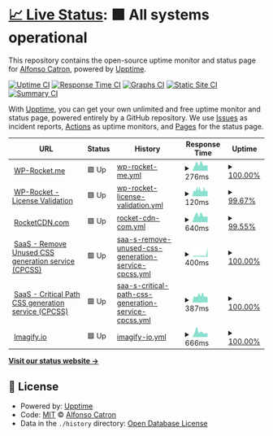 # [📈 Live Status](https://alfonso100.github.io/furry-octo-enigma): <!--live status--> **🟩 All systems operational**

This repository contains the open-source uptime monitor and status page for [Alfonso Catron](http://alfonsocatron.com/), powered by [Upptime](https://github.com/upptime/upptime).

[![Uptime CI](https://github.com/alfonso100/furry-octo-enigma/workflows/Uptime%20CI/badge.svg)](https://github.com/alfonso100/furry-octo-enigma/actions?query=workflow%3A%22Uptime+CI%22)
[![Response Time CI](https://github.com/alfonso100/furry-octo-enigma/workflows/Response%20Time%20CI/badge.svg)](https://github.com/alfonso100/furry-octo-enigma/actions?query=workflow%3A%22Response+Time+CI%22)
[![Graphs CI](https://github.com/alfonso100/furry-octo-enigma/workflows/Graphs%20CI/badge.svg)](https://github.com/alfonso100/furry-octo-enigma/actions?query=workflow%3A%22Graphs+CI%22)
[![Static Site CI](https://github.com/alfonso100/furry-octo-enigma/workflows/Static%20Site%20CI/badge.svg)](https://github.com/alfonso100/furry-octo-enigma/actions?query=workflow%3A%22Static+Site+CI%22)
[![Summary CI](https://github.com/alfonso100/furry-octo-enigma/workflows/Summary%20CI/badge.svg)](https://github.com/alfonso100/furry-octo-enigma/actions?query=workflow%3A%22Summary+CI%22)

With [Upptime](https://upptime.js.org), you can get your own unlimited and free uptime monitor and status page, powered entirely by a GitHub repository. We use [Issues](https://github.com/alfonso100/furry-octo-enigma/issues) as incident reports, [Actions](https://github.com/alfonso100/furry-octo-enigma/actions) as uptime monitors, and [Pages](https://alfonso100.github.io/furry-octo-enigma) for the status page.

<!--start: status pages-->
<!-- This summary is generated by Upptime (https://github.com/upptime/upptime) -->
<!-- Do not edit this manually, your changes will be overwritten -->
<!-- prettier-ignore -->
| URL | Status | History | Response Time | Uptime |
| --- | ------ | ------- | ------------- | ------ |
| <img alt="" src="https://favicons.githubusercontent.com/wp-rocket.me" height="13"> [WP-Rocket.me](https://wp-rocket.me) | 🟩 Up | [wp-rocket-me.yml](https://github.com/alfonso100/furry-octo-enigma/commits/HEAD/history/wp-rocket-me.yml) | <details><summary><img alt="Response time graph" src="./graphs/wp-rocket-me/response-time-week.png" height="20"> 276ms</summary><br><a href="https://alfonso100.github.io/furry-octo-enigma/history/wp-rocket-me"><img alt="Response time 274" src="https://img.shields.io/endpoint?url=https%3A%2F%2Fraw.githubusercontent.com%2Falfonso100%2Ffurry-octo-enigma%2FHEAD%2Fapi%2Fwp-rocket-me%2Fresponse-time.json"></a><br><a href="https://alfonso100.github.io/furry-octo-enigma/history/wp-rocket-me"><img alt="24-hour response time 236" src="https://img.shields.io/endpoint?url=https%3A%2F%2Fraw.githubusercontent.com%2Falfonso100%2Ffurry-octo-enigma%2FHEAD%2Fapi%2Fwp-rocket-me%2Fresponse-time-day.json"></a><br><a href="https://alfonso100.github.io/furry-octo-enigma/history/wp-rocket-me"><img alt="7-day response time 276" src="https://img.shields.io/endpoint?url=https%3A%2F%2Fraw.githubusercontent.com%2Falfonso100%2Ffurry-octo-enigma%2FHEAD%2Fapi%2Fwp-rocket-me%2Fresponse-time-week.json"></a><br><a href="https://alfonso100.github.io/furry-octo-enigma/history/wp-rocket-me"><img alt="30-day response time 267" src="https://img.shields.io/endpoint?url=https%3A%2F%2Fraw.githubusercontent.com%2Falfonso100%2Ffurry-octo-enigma%2FHEAD%2Fapi%2Fwp-rocket-me%2Fresponse-time-month.json"></a><br><a href="https://alfonso100.github.io/furry-octo-enigma/history/wp-rocket-me"><img alt="1-year response time 274" src="https://img.shields.io/endpoint?url=https%3A%2F%2Fraw.githubusercontent.com%2Falfonso100%2Ffurry-octo-enigma%2FHEAD%2Fapi%2Fwp-rocket-me%2Fresponse-time-year.json"></a></details> | <details><summary><a href="https://alfonso100.github.io/furry-octo-enigma/history/wp-rocket-me">100.00%</a></summary><a href="https://alfonso100.github.io/furry-octo-enigma/history/wp-rocket-me"><img alt="All-time uptime 100.00%" src="https://img.shields.io/endpoint?url=https%3A%2F%2Fraw.githubusercontent.com%2Falfonso100%2Ffurry-octo-enigma%2FHEAD%2Fapi%2Fwp-rocket-me%2Fuptime.json"></a><br><a href="https://alfonso100.github.io/furry-octo-enigma/history/wp-rocket-me"><img alt="24-hour uptime 100.00%" src="https://img.shields.io/endpoint?url=https%3A%2F%2Fraw.githubusercontent.com%2Falfonso100%2Ffurry-octo-enigma%2FHEAD%2Fapi%2Fwp-rocket-me%2Fuptime-day.json"></a><br><a href="https://alfonso100.github.io/furry-octo-enigma/history/wp-rocket-me"><img alt="7-day uptime 100.00%" src="https://img.shields.io/endpoint?url=https%3A%2F%2Fraw.githubusercontent.com%2Falfonso100%2Ffurry-octo-enigma%2FHEAD%2Fapi%2Fwp-rocket-me%2Fuptime-week.json"></a><br><a href="https://alfonso100.github.io/furry-octo-enigma/history/wp-rocket-me"><img alt="30-day uptime 100.00%" src="https://img.shields.io/endpoint?url=https%3A%2F%2Fraw.githubusercontent.com%2Falfonso100%2Ffurry-octo-enigma%2FHEAD%2Fapi%2Fwp-rocket-me%2Fuptime-month.json"></a><br><a href="https://alfonso100.github.io/furry-octo-enigma/history/wp-rocket-me"><img alt="1-year uptime 100.00%" src="https://img.shields.io/endpoint?url=https%3A%2F%2Fraw.githubusercontent.com%2Falfonso100%2Ffurry-octo-enigma%2FHEAD%2Fapi%2Fwp-rocket-me%2Fuptime-year.json"></a></details>
| <img alt="" src="https://favicons.githubusercontent.com/wp-rocket.me" height="13"> [WP-Rocket - License Validation](https://wp-rocket.me/valid_key.php) | 🟩 Up | [wp-rocket-license-validation.yml](https://github.com/alfonso100/furry-octo-enigma/commits/HEAD/history/wp-rocket-license-validation.yml) | <details><summary><img alt="Response time graph" src="./graphs/wp-rocket-license-validation/response-time-week.png" height="20"> 120ms</summary><br><a href="https://alfonso100.github.io/furry-octo-enigma/history/wp-rocket-license-validation"><img alt="Response time 114" src="https://img.shields.io/endpoint?url=https%3A%2F%2Fraw.githubusercontent.com%2Falfonso100%2Ffurry-octo-enigma%2FHEAD%2Fapi%2Fwp-rocket-license-validation%2Fresponse-time.json"></a><br><a href="https://alfonso100.github.io/furry-octo-enigma/history/wp-rocket-license-validation"><img alt="24-hour response time 92" src="https://img.shields.io/endpoint?url=https%3A%2F%2Fraw.githubusercontent.com%2Falfonso100%2Ffurry-octo-enigma%2FHEAD%2Fapi%2Fwp-rocket-license-validation%2Fresponse-time-day.json"></a><br><a href="https://alfonso100.github.io/furry-octo-enigma/history/wp-rocket-license-validation"><img alt="7-day response time 120" src="https://img.shields.io/endpoint?url=https%3A%2F%2Fraw.githubusercontent.com%2Falfonso100%2Ffurry-octo-enigma%2FHEAD%2Fapi%2Fwp-rocket-license-validation%2Fresponse-time-week.json"></a><br><a href="https://alfonso100.github.io/furry-octo-enigma/history/wp-rocket-license-validation"><img alt="30-day response time 114" src="https://img.shields.io/endpoint?url=https%3A%2F%2Fraw.githubusercontent.com%2Falfonso100%2Ffurry-octo-enigma%2FHEAD%2Fapi%2Fwp-rocket-license-validation%2Fresponse-time-month.json"></a><br><a href="https://alfonso100.github.io/furry-octo-enigma/history/wp-rocket-license-validation"><img alt="1-year response time 114" src="https://img.shields.io/endpoint?url=https%3A%2F%2Fraw.githubusercontent.com%2Falfonso100%2Ffurry-octo-enigma%2FHEAD%2Fapi%2Fwp-rocket-license-validation%2Fresponse-time-year.json"></a></details> | <details><summary><a href="https://alfonso100.github.io/furry-octo-enigma/history/wp-rocket-license-validation">99.67%</a></summary><a href="https://alfonso100.github.io/furry-octo-enigma/history/wp-rocket-license-validation"><img alt="All-time uptime 99.86%" src="https://img.shields.io/endpoint?url=https%3A%2F%2Fraw.githubusercontent.com%2Falfonso100%2Ffurry-octo-enigma%2FHEAD%2Fapi%2Fwp-rocket-license-validation%2Fuptime.json"></a><br><a href="https://alfonso100.github.io/furry-octo-enigma/history/wp-rocket-license-validation"><img alt="24-hour uptime 100.00%" src="https://img.shields.io/endpoint?url=https%3A%2F%2Fraw.githubusercontent.com%2Falfonso100%2Ffurry-octo-enigma%2FHEAD%2Fapi%2Fwp-rocket-license-validation%2Fuptime-day.json"></a><br><a href="https://alfonso100.github.io/furry-octo-enigma/history/wp-rocket-license-validation"><img alt="7-day uptime 99.67%" src="https://img.shields.io/endpoint?url=https%3A%2F%2Fraw.githubusercontent.com%2Falfonso100%2Ffurry-octo-enigma%2FHEAD%2Fapi%2Fwp-rocket-license-validation%2Fuptime-week.json"></a><br><a href="https://alfonso100.github.io/furry-octo-enigma/history/wp-rocket-license-validation"><img alt="30-day uptime 99.86%" src="https://img.shields.io/endpoint?url=https%3A%2F%2Fraw.githubusercontent.com%2Falfonso100%2Ffurry-octo-enigma%2FHEAD%2Fapi%2Fwp-rocket-license-validation%2Fuptime-month.json"></a><br><a href="https://alfonso100.github.io/furry-octo-enigma/history/wp-rocket-license-validation"><img alt="1-year uptime 99.86%" src="https://img.shields.io/endpoint?url=https%3A%2F%2Fraw.githubusercontent.com%2Falfonso100%2Ffurry-octo-enigma%2FHEAD%2Fapi%2Fwp-rocket-license-validation%2Fuptime-year.json"></a></details>
| <img alt="" src="https://favicons.githubusercontent.com/rocketcdn.me" height="13"> [RocketCDN.com](https://rocketcdn.me/) | 🟩 Up | [rocket-cdn-com.yml](https://github.com/alfonso100/furry-octo-enigma/commits/HEAD/history/rocket-cdn-com.yml) | <details><summary><img alt="Response time graph" src="./graphs/rocket-cdn-com/response-time-week.png" height="20"> 640ms</summary><br><a href="https://alfonso100.github.io/furry-octo-enigma/history/rocket-cdn-com"><img alt="Response time 632" src="https://img.shields.io/endpoint?url=https%3A%2F%2Fraw.githubusercontent.com%2Falfonso100%2Ffurry-octo-enigma%2FHEAD%2Fapi%2Frocket-cdn-com%2Fresponse-time.json"></a><br><a href="https://alfonso100.github.io/furry-octo-enigma/history/rocket-cdn-com"><img alt="24-hour response time 551" src="https://img.shields.io/endpoint?url=https%3A%2F%2Fraw.githubusercontent.com%2Falfonso100%2Ffurry-octo-enigma%2FHEAD%2Fapi%2Frocket-cdn-com%2Fresponse-time-day.json"></a><br><a href="https://alfonso100.github.io/furry-octo-enigma/history/rocket-cdn-com"><img alt="7-day response time 640" src="https://img.shields.io/endpoint?url=https%3A%2F%2Fraw.githubusercontent.com%2Falfonso100%2Ffurry-octo-enigma%2FHEAD%2Fapi%2Frocket-cdn-com%2Fresponse-time-week.json"></a><br><a href="https://alfonso100.github.io/furry-octo-enigma/history/rocket-cdn-com"><img alt="30-day response time 627" src="https://img.shields.io/endpoint?url=https%3A%2F%2Fraw.githubusercontent.com%2Falfonso100%2Ffurry-octo-enigma%2FHEAD%2Fapi%2Frocket-cdn-com%2Fresponse-time-month.json"></a><br><a href="https://alfonso100.github.io/furry-octo-enigma/history/rocket-cdn-com"><img alt="1-year response time 632" src="https://img.shields.io/endpoint?url=https%3A%2F%2Fraw.githubusercontent.com%2Falfonso100%2Ffurry-octo-enigma%2FHEAD%2Fapi%2Frocket-cdn-com%2Fresponse-time-year.json"></a></details> | <details><summary><a href="https://alfonso100.github.io/furry-octo-enigma/history/rocket-cdn-com">99.55%</a></summary><a href="https://alfonso100.github.io/furry-octo-enigma/history/rocket-cdn-com"><img alt="All-time uptime 99.92%" src="https://img.shields.io/endpoint?url=https%3A%2F%2Fraw.githubusercontent.com%2Falfonso100%2Ffurry-octo-enigma%2FHEAD%2Fapi%2Frocket-cdn-com%2Fuptime.json"></a><br><a href="https://alfonso100.github.io/furry-octo-enigma/history/rocket-cdn-com"><img alt="24-hour uptime 96.85%" src="https://img.shields.io/endpoint?url=https%3A%2F%2Fraw.githubusercontent.com%2Falfonso100%2Ffurry-octo-enigma%2FHEAD%2Fapi%2Frocket-cdn-com%2Fuptime-day.json"></a><br><a href="https://alfonso100.github.io/furry-octo-enigma/history/rocket-cdn-com"><img alt="7-day uptime 99.55%" src="https://img.shields.io/endpoint?url=https%3A%2F%2Fraw.githubusercontent.com%2Falfonso100%2Ffurry-octo-enigma%2FHEAD%2Fapi%2Frocket-cdn-com%2Fuptime-week.json"></a><br><a href="https://alfonso100.github.io/furry-octo-enigma/history/rocket-cdn-com"><img alt="30-day uptime 99.90%" src="https://img.shields.io/endpoint?url=https%3A%2F%2Fraw.githubusercontent.com%2Falfonso100%2Ffurry-octo-enigma%2FHEAD%2Fapi%2Frocket-cdn-com%2Fuptime-month.json"></a><br><a href="https://alfonso100.github.io/furry-octo-enigma/history/rocket-cdn-com"><img alt="1-year uptime 99.92%" src="https://img.shields.io/endpoint?url=https%3A%2F%2Fraw.githubusercontent.com%2Falfonso100%2Ffurry-octo-enigma%2FHEAD%2Fapi%2Frocket-cdn-com%2Fuptime-year.json"></a></details>
| <img alt="" src="https://favicons.githubusercontent.com/central-saas.wp-rocket.me" height="13"> [SaaS - Remove Unused CSS generation service (CPCSS)](https://central-saas.wp-rocket.me/) | 🟩 Up | [saa-s-remove-unused-css-generation-service-cpcss.yml](https://github.com/alfonso100/furry-octo-enigma/commits/HEAD/history/saa-s-remove-unused-css-generation-service-cpcss.yml) | <details><summary><img alt="Response time graph" src="./graphs/saa-s-remove-unused-css-generation-service-cpcss/response-time-week.png" height="20"> 400ms</summary><br><a href="https://alfonso100.github.io/furry-octo-enigma/history/saa-s-remove-unused-css-generation-service-cpcss"><img alt="Response time 3950" src="https://img.shields.io/endpoint?url=https%3A%2F%2Fraw.githubusercontent.com%2Falfonso100%2Ffurry-octo-enigma%2FHEAD%2Fapi%2Fsaa-s-remove-unused-css-generation-service-cpcss%2Fresponse-time.json"></a><br><a href="https://alfonso100.github.io/furry-octo-enigma/history/saa-s-remove-unused-css-generation-service-cpcss"><img alt="24-hour response time 2162" src="https://img.shields.io/endpoint?url=https%3A%2F%2Fraw.githubusercontent.com%2Falfonso100%2Ffurry-octo-enigma%2FHEAD%2Fapi%2Fsaa-s-remove-unused-css-generation-service-cpcss%2Fresponse-time-day.json"></a><br><a href="https://alfonso100.github.io/furry-octo-enigma/history/saa-s-remove-unused-css-generation-service-cpcss"><img alt="7-day response time 400" src="https://img.shields.io/endpoint?url=https%3A%2F%2Fraw.githubusercontent.com%2Falfonso100%2Ffurry-octo-enigma%2FHEAD%2Fapi%2Fsaa-s-remove-unused-css-generation-service-cpcss%2Fresponse-time-week.json"></a><br><a href="https://alfonso100.github.io/furry-octo-enigma/history/saa-s-remove-unused-css-generation-service-cpcss"><img alt="30-day response time 4667" src="https://img.shields.io/endpoint?url=https%3A%2F%2Fraw.githubusercontent.com%2Falfonso100%2Ffurry-octo-enigma%2FHEAD%2Fapi%2Fsaa-s-remove-unused-css-generation-service-cpcss%2Fresponse-time-month.json"></a><br><a href="https://alfonso100.github.io/furry-octo-enigma/history/saa-s-remove-unused-css-generation-service-cpcss"><img alt="1-year response time 3950" src="https://img.shields.io/endpoint?url=https%3A%2F%2Fraw.githubusercontent.com%2Falfonso100%2Ffurry-octo-enigma%2FHEAD%2Fapi%2Fsaa-s-remove-unused-css-generation-service-cpcss%2Fresponse-time-year.json"></a></details> | <details><summary><a href="https://alfonso100.github.io/furry-octo-enigma/history/saa-s-remove-unused-css-generation-service-cpcss">100.00%</a></summary><a href="https://alfonso100.github.io/furry-octo-enigma/history/saa-s-remove-unused-css-generation-service-cpcss"><img alt="All-time uptime 99.64%" src="https://img.shields.io/endpoint?url=https%3A%2F%2Fraw.githubusercontent.com%2Falfonso100%2Ffurry-octo-enigma%2FHEAD%2Fapi%2Fsaa-s-remove-unused-css-generation-service-cpcss%2Fuptime.json"></a><br><a href="https://alfonso100.github.io/furry-octo-enigma/history/saa-s-remove-unused-css-generation-service-cpcss"><img alt="24-hour uptime 100.00%" src="https://img.shields.io/endpoint?url=https%3A%2F%2Fraw.githubusercontent.com%2Falfonso100%2Ffurry-octo-enigma%2FHEAD%2Fapi%2Fsaa-s-remove-unused-css-generation-service-cpcss%2Fuptime-day.json"></a><br><a href="https://alfonso100.github.io/furry-octo-enigma/history/saa-s-remove-unused-css-generation-service-cpcss"><img alt="7-day uptime 100.00%" src="https://img.shields.io/endpoint?url=https%3A%2F%2Fraw.githubusercontent.com%2Falfonso100%2Ffurry-octo-enigma%2FHEAD%2Fapi%2Fsaa-s-remove-unused-css-generation-service-cpcss%2Fuptime-week.json"></a><br><a href="https://alfonso100.github.io/furry-octo-enigma/history/saa-s-remove-unused-css-generation-service-cpcss"><img alt="30-day uptime 99.54%" src="https://img.shields.io/endpoint?url=https%3A%2F%2Fraw.githubusercontent.com%2Falfonso100%2Ffurry-octo-enigma%2FHEAD%2Fapi%2Fsaa-s-remove-unused-css-generation-service-cpcss%2Fuptime-month.json"></a><br><a href="https://alfonso100.github.io/furry-octo-enigma/history/saa-s-remove-unused-css-generation-service-cpcss"><img alt="1-year uptime 99.64%" src="https://img.shields.io/endpoint?url=https%3A%2F%2Fraw.githubusercontent.com%2Falfonso100%2Ffurry-octo-enigma%2FHEAD%2Fapi%2Fsaa-s-remove-unused-css-generation-service-cpcss%2Fuptime-year.json"></a></details>
| <img alt="" src="https://favicons.githubusercontent.com/cpcss.wp-rocket.me" height="13"> [SaaS - Critical Path CSS generation service (CPCSS)](https://cpcss.wp-rocket.me/ui) | 🟩 Up | [saa-s-critical-path-css-generation-service-cpcss.yml](https://github.com/alfonso100/furry-octo-enigma/commits/HEAD/history/saa-s-critical-path-css-generation-service-cpcss.yml) | <details><summary><img alt="Response time graph" src="./graphs/saa-s-critical-path-css-generation-service-cpcss/response-time-week.png" height="20"> 387ms</summary><br><a href="https://alfonso100.github.io/furry-octo-enigma/history/saa-s-critical-path-css-generation-service-cpcss"><img alt="Response time 453" src="https://img.shields.io/endpoint?url=https%3A%2F%2Fraw.githubusercontent.com%2Falfonso100%2Ffurry-octo-enigma%2FHEAD%2Fapi%2Fsaa-s-critical-path-css-generation-service-cpcss%2Fresponse-time.json"></a><br><a href="https://alfonso100.github.io/furry-octo-enigma/history/saa-s-critical-path-css-generation-service-cpcss"><img alt="24-hour response time 320" src="https://img.shields.io/endpoint?url=https%3A%2F%2Fraw.githubusercontent.com%2Falfonso100%2Ffurry-octo-enigma%2FHEAD%2Fapi%2Fsaa-s-critical-path-css-generation-service-cpcss%2Fresponse-time-day.json"></a><br><a href="https://alfonso100.github.io/furry-octo-enigma/history/saa-s-critical-path-css-generation-service-cpcss"><img alt="7-day response time 387" src="https://img.shields.io/endpoint?url=https%3A%2F%2Fraw.githubusercontent.com%2Falfonso100%2Ffurry-octo-enigma%2FHEAD%2Fapi%2Fsaa-s-critical-path-css-generation-service-cpcss%2Fresponse-time-week.json"></a><br><a href="https://alfonso100.github.io/furry-octo-enigma/history/saa-s-critical-path-css-generation-service-cpcss"><img alt="30-day response time 459" src="https://img.shields.io/endpoint?url=https%3A%2F%2Fraw.githubusercontent.com%2Falfonso100%2Ffurry-octo-enigma%2FHEAD%2Fapi%2Fsaa-s-critical-path-css-generation-service-cpcss%2Fresponse-time-month.json"></a><br><a href="https://alfonso100.github.io/furry-octo-enigma/history/saa-s-critical-path-css-generation-service-cpcss"><img alt="1-year response time 453" src="https://img.shields.io/endpoint?url=https%3A%2F%2Fraw.githubusercontent.com%2Falfonso100%2Ffurry-octo-enigma%2FHEAD%2Fapi%2Fsaa-s-critical-path-css-generation-service-cpcss%2Fresponse-time-year.json"></a></details> | <details><summary><a href="https://alfonso100.github.io/furry-octo-enigma/history/saa-s-critical-path-css-generation-service-cpcss">100.00%</a></summary><a href="https://alfonso100.github.io/furry-octo-enigma/history/saa-s-critical-path-css-generation-service-cpcss"><img alt="All-time uptime 99.96%" src="https://img.shields.io/endpoint?url=https%3A%2F%2Fraw.githubusercontent.com%2Falfonso100%2Ffurry-octo-enigma%2FHEAD%2Fapi%2Fsaa-s-critical-path-css-generation-service-cpcss%2Fuptime.json"></a><br><a href="https://alfonso100.github.io/furry-octo-enigma/history/saa-s-critical-path-css-generation-service-cpcss"><img alt="24-hour uptime 100.00%" src="https://img.shields.io/endpoint?url=https%3A%2F%2Fraw.githubusercontent.com%2Falfonso100%2Ffurry-octo-enigma%2FHEAD%2Fapi%2Fsaa-s-critical-path-css-generation-service-cpcss%2Fuptime-day.json"></a><br><a href="https://alfonso100.github.io/furry-octo-enigma/history/saa-s-critical-path-css-generation-service-cpcss"><img alt="7-day uptime 100.00%" src="https://img.shields.io/endpoint?url=https%3A%2F%2Fraw.githubusercontent.com%2Falfonso100%2Ffurry-octo-enigma%2FHEAD%2Fapi%2Fsaa-s-critical-path-css-generation-service-cpcss%2Fuptime-week.json"></a><br><a href="https://alfonso100.github.io/furry-octo-enigma/history/saa-s-critical-path-css-generation-service-cpcss"><img alt="30-day uptime 100.00%" src="https://img.shields.io/endpoint?url=https%3A%2F%2Fraw.githubusercontent.com%2Falfonso100%2Ffurry-octo-enigma%2FHEAD%2Fapi%2Fsaa-s-critical-path-css-generation-service-cpcss%2Fuptime-month.json"></a><br><a href="https://alfonso100.github.io/furry-octo-enigma/history/saa-s-critical-path-css-generation-service-cpcss"><img alt="1-year uptime 99.96%" src="https://img.shields.io/endpoint?url=https%3A%2F%2Fraw.githubusercontent.com%2Falfonso100%2Ffurry-octo-enigma%2FHEAD%2Fapi%2Fsaa-s-critical-path-css-generation-service-cpcss%2Fuptime-year.json"></a></details>
| <img alt="" src="https://favicons.githubusercontent.com/imagify.io" height="13"> [Imagify.io](https://imagify.io/) | 🟩 Up | [imagify-io.yml](https://github.com/alfonso100/furry-octo-enigma/commits/HEAD/history/imagify-io.yml) | <details><summary><img alt="Response time graph" src="./graphs/imagify-io/response-time-week.png" height="20"> 666ms</summary><br><a href="https://alfonso100.github.io/furry-octo-enigma/history/imagify-io"><img alt="Response time 604" src="https://img.shields.io/endpoint?url=https%3A%2F%2Fraw.githubusercontent.com%2Falfonso100%2Ffurry-octo-enigma%2FHEAD%2Fapi%2Fimagify-io%2Fresponse-time.json"></a><br><a href="https://alfonso100.github.io/furry-octo-enigma/history/imagify-io"><img alt="24-hour response time 520" src="https://img.shields.io/endpoint?url=https%3A%2F%2Fraw.githubusercontent.com%2Falfonso100%2Ffurry-octo-enigma%2FHEAD%2Fapi%2Fimagify-io%2Fresponse-time-day.json"></a><br><a href="https://alfonso100.github.io/furry-octo-enigma/history/imagify-io"><img alt="7-day response time 666" src="https://img.shields.io/endpoint?url=https%3A%2F%2Fraw.githubusercontent.com%2Falfonso100%2Ffurry-octo-enigma%2FHEAD%2Fapi%2Fimagify-io%2Fresponse-time-week.json"></a><br><a href="https://alfonso100.github.io/furry-octo-enigma/history/imagify-io"><img alt="30-day response time 611" src="https://img.shields.io/endpoint?url=https%3A%2F%2Fraw.githubusercontent.com%2Falfonso100%2Ffurry-octo-enigma%2FHEAD%2Fapi%2Fimagify-io%2Fresponse-time-month.json"></a><br><a href="https://alfonso100.github.io/furry-octo-enigma/history/imagify-io"><img alt="1-year response time 604" src="https://img.shields.io/endpoint?url=https%3A%2F%2Fraw.githubusercontent.com%2Falfonso100%2Ffurry-octo-enigma%2FHEAD%2Fapi%2Fimagify-io%2Fresponse-time-year.json"></a></details> | <details><summary><a href="https://alfonso100.github.io/furry-octo-enigma/history/imagify-io">100.00%</a></summary><a href="https://alfonso100.github.io/furry-octo-enigma/history/imagify-io"><img alt="All-time uptime 100.00%" src="https://img.shields.io/endpoint?url=https%3A%2F%2Fraw.githubusercontent.com%2Falfonso100%2Ffurry-octo-enigma%2FHEAD%2Fapi%2Fimagify-io%2Fuptime.json"></a><br><a href="https://alfonso100.github.io/furry-octo-enigma/history/imagify-io"><img alt="24-hour uptime 100.00%" src="https://img.shields.io/endpoint?url=https%3A%2F%2Fraw.githubusercontent.com%2Falfonso100%2Ffurry-octo-enigma%2FHEAD%2Fapi%2Fimagify-io%2Fuptime-day.json"></a><br><a href="https://alfonso100.github.io/furry-octo-enigma/history/imagify-io"><img alt="7-day uptime 100.00%" src="https://img.shields.io/endpoint?url=https%3A%2F%2Fraw.githubusercontent.com%2Falfonso100%2Ffurry-octo-enigma%2FHEAD%2Fapi%2Fimagify-io%2Fuptime-week.json"></a><br><a href="https://alfonso100.github.io/furry-octo-enigma/history/imagify-io"><img alt="30-day uptime 100.00%" src="https://img.shields.io/endpoint?url=https%3A%2F%2Fraw.githubusercontent.com%2Falfonso100%2Ffurry-octo-enigma%2FHEAD%2Fapi%2Fimagify-io%2Fuptime-month.json"></a><br><a href="https://alfonso100.github.io/furry-octo-enigma/history/imagify-io"><img alt="1-year uptime 100.00%" src="https://img.shields.io/endpoint?url=https%3A%2F%2Fraw.githubusercontent.com%2Falfonso100%2Ffurry-octo-enigma%2FHEAD%2Fapi%2Fimagify-io%2Fuptime-year.json"></a></details>

<!--end: status pages-->

[**Visit our status website →**](https://alfonso100.github.io/furry-octo-enigma)

## 📄 License

- Powered by: [Upptime](https://github.com/upptime/upptime)
- Code: [MIT](./LICENSE) © [Alfonso Catron](http://alfonsocatron.com/)
- Data in the `./history` directory: [Open Database License](https://opendatacommons.org/licenses/odbl/1-0/)
